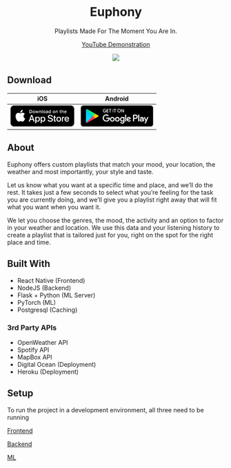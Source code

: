 
<h1 align="center">
  Euphony
</h1>
<p align = "center">
  Playlists Made For The Moment You Are In.
 </p>
<p align="center">
<a href="https://www.youtube.com/watch?v=78rMSg4dj6I">
<p align = "center">
  YouTube Demonstration
 </p>
<p align="center">
 <img src="https://user-images.githubusercontent.com/2137780/162273387-c596a7f2-efa6-4047-a41f-f20014851309.png" width="600"> 
</p>
</a>

## Download

| iOS | Android |
|:-:|:-:|
| [<img src="assets/appstore-badge.png" height="50">](https://apps.apple.com/us/app/euphony/id1617335531) | [<img src="assets/google-play-badge.png" height="50">](https://play.google.com/store/apps/details?id=com.alanyan.euphony) |


## About

Euphony offers custom playlists that match your mood, your location, the weather and most importantly, your style and taste.

Let us know what you want at a specific time and place, and we’ll do the rest. It takes just a few seconds to select what you’re feeling for the task you are currently doing, and we’ll give you a playlist right away that will fit what you want when you want it.

We let you choose the genres, the mood, the activity and an option to factor in your weather and location. We use this data and your listening history to create a playlist that is tailored just for you, right on the spot for the right place and time.

## Built With

- React Native (Frontend)
- NodeJS (Backend)
- Flask + Python (ML Server)
- PyTorch (ML)
- Postgresql (Caching)

### 3rd Party APIs

- OpenWeather API
- Spotify API
- MapBox API
- Digital Ocean (Deployment)
- Heroku (Deployment)

## Setup

To run the project in a development environment, all three need to be running

[Frontend](frontend/README.md)

[Backend](backend/Node/README.md)

[ML](backend/ML/README.md)

